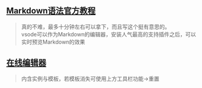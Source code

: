 ## **[Markdown语法官方教程](https://markdown.com.cn/)** 
>真的不难，最多十分钟左右可以拿下，而且写这个挺有意思的。<br> 
vsode可以作为Markdown的编辑器，安装人气最高的支持插件之后，可以实时预览Markdown的效果
## **[在线编辑器](https://markdown.com.cn/)**
>内含实例与模板，若模板消失可使用上方工具栏功能->重置
